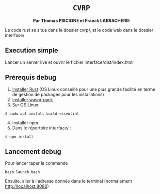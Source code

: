 <div align="center">
  <h1><code>CVRP</code></h1>

  <strong>Par Thomas PISCIONE et Franck LABRACHERIE</strong>
</div>

Le code rust se situe dans le dossier cvrp/, et le code web dans le dossier interface/

## Execution simple
Lancer un server live et ouvrir le fichier interface/dist/index.html

## Prérequis debug
1. <a href="https://www.rust-lang.org/tools/install">Installer  Rust</a> (OS Linux conseillé pour une plus grande facilité en terme de gestion de packages pour les installations)
2. <a href="https://rustwasm.github.io/wasm-pack/installer/">Installer  wasm-pack</a>
3. Sur OS Linux:
```
$ sudo apt install build-essential
``` 
4. Installer npm
5. Dans le répertoire interface/ :
```
$ npm install
``` 

## Lancement debug

Pour lancer taper la commande 
```
bash launch.bash
```

Ensuite, aller à l'adresse donnée dans le terminal (normalement <http://localhost:8080>)
